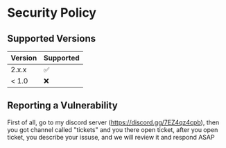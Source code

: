 # Security Policy

## Supported Versions

| Version | Supported          |
| ------- | ------------------ |
| 2.x.x   | :white_check_mark: |
| < 1.0   | :x:                |

## Reporting a Vulnerability

First of all, go to my discord server (https://discord.gg/7EZ4qz4cpb), then you got channel called "tickets" and you there open ticket, after you open ticket, you describe your issuse, and we will review it and respond ASAP

